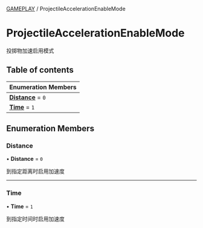[GAMEPLAY](../groups/GAMEPLAY.GAMEPLAY.md) / ProjectileAccelerationEnableMode

# ProjectileAccelerationEnableMode <Badge type="tip" text="Enumeration" /> <Score text="ProjectileAccelerationEnableMode" />

投掷物加速启用模式

## Table of contents

| Enumeration Members |
| :-----|
| **[Distance](Gameplay.ProjectileAccelerationEnableMode.md#distance)** = ``0`` <br> |
| **[Time](Gameplay.ProjectileAccelerationEnableMode.md#time)** = ``1`` <br> |

## Enumeration Members

### Distance <Score text="Distance" /> 

• **Distance** = ``0``

到指定距离时启用加速度

___

### Time <Score text="Time" /> 

• **Time** = ``1``

到指定时间时启用加速度
